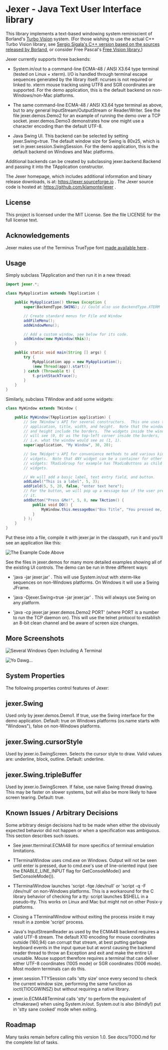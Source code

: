 Jexer - Java Text User Interface library
========================================

This library implements a text-based windowing system reminiscient of
Borland's [Turbo Vision](http://en.wikipedia.org/wiki/Turbo_Vision)
system.  (For those wishing to use the actual C++ Turbo Vision
library, see [Sergio Sigala's C++ version based on the sources
released by Borland,](http://tvision.sourceforge.net/) or consider
Free Pascal's [Free Vision
library.](http://wiki.freepascal.org/Free_Vision))

Jexer currently supports three backends:

* System.in/out to a command-line ECMA-48 / ANSI X3.64 type terminal
  (tested on Linux + xterm).  I/O is handled through terminal escape
  sequences generated by the library itself: ncurses is not required
  or linked to.  xterm mouse tracking using UTF8 and SGR coordinates
  are supported.  For the demo application, this is the default
  backend on non-Windows/non-Mac platforms.

* The same command-line ECMA-48 / ANSI X3.64 type terminal as above,
  but to any general InputStream/OutputStream or Reader/Writer.  See
  the file jexer.demos.Demo2 for an example of running the demo over a
  TCP socket.  jexer.demos.Demo3 demonstrates how one might use a
  character encoding than the default UTF-8.

* Java Swing UI.  This backend can be selected by setting
  jexer.Swing=true.  The default window size for Swing is 80x25, which
  is set in jexer.session.SwingSession.  For the demo application,
  this is the default backend on Windows and Mac platforms.

Additional backends can be created by subclassing
jexer.backend.Backend and passing it into the TApplication
constructor.

The Jexer homepage, which includes additional information and binary
release downloads, is at: https://jexer.sourceforge.io .  The Jexer
source code is hosted at: https://github.com/klamonte/jexer .



License
-------

This project is licensed under the MIT License.  See the file LICENSE
for the full license text.



Acknowledgements
----------------

Jexer makes use of the Terminus TrueType font [made available
here](http://files.ax86.net/terminus-ttf/) .



Usage
-----

Simply subclass TApplication and then run it in a new thread:

```Java
import jexer.*;

class MyApplication extends TApplication {

    public MyApplication() throws Exception {
        super(BackendType.SWING); // Could also use BackendType.XTERM

        // Create standard menus for File and Window
        addFileMenu();
        addWindowMenu();

        // Add a custom window, see below for its code.
        addWindow(new MyWindow(this));
    }

    public static void main(String [] args) {
        try {
            MyApplication app = new MyApplication();
            (new Thread(app)).start();
        } catch (Throwable t) {
            t.printStackTrace();
        }
    }
}
```

Similarly, subclass TWindow and add some widgets:

```Java
class MyWindow extends TWindow {

    public MyWindow(TApplication application) {
        // See TWindow's API for several constructors.  This one uses the
        // application, title, width, and height.  Note that the window width
        // and height include the borders.  The widgets inside the window
        // will see (0, 0) as the top-left corner inside the borders,
        // i.e. what the window would see as (1, 1).
        super(application, "My Window", 30, 20);

        // See TWidget's API for convenience methods to add various kinds of
        // widgets.  Note that ANY widget can be a container for other
        // widgets: TRadioGroup for example has TRadioButtons as child
        // widgets.

        // We will add a basic label, text entry field, and button.
        addLabel("This is a label", 5, 3);
        addField(5, 5, 20, false, "enter text here");
        // For the button, we will pop up a message box if the user presses
        // it.
        addButton("Press &Me!", 5, 8, new TAction() {
            public void DO() {
                MyWindow.this.messageBox("Box Title", "You pressed me, yay!");
            }
        } );
    }
}
```

Put these into a file, compile it with jexer.jar in the classpath, run
it and you'll see an application like this:

![The Example Code Above](/screenshots/readme_application.png?raw=true "The application in the text of README.md")

See the files in jexer.demos for many more detailed examples showing
all of the existing UI controls.  The demo can be run in three
different ways:

  * 'java -jar jexer.jar' .  This will use System.in/out with
    xterm-like sequences on non-Windows platforms.  On Windows it will
    use a Swing JFrame.

  * 'java -Djexer.Swing=true -jar jexer.jar' .  This will always use
    Swing on any platform.

  * 'java -cp jexer.jar jexer.demos.Demo2 PORT' (where PORT is a
    number to run the TCP daemon on).  This will use the telnet
    protocol to establish an 8-bit clean channel and be aware of
    screen size changes.



More Screenshots
----------------

![Several Windows Open Including A Terminal](/screenshots/screenshot1.png?raw=true "Several Windows Open Including A Terminal")

![Yo Dawg...](/screenshots/yodawg.png?raw=true "Yo Dawg, I heard you like text windowing systems, so I ran a text windowing system inside your text windowing system so you can have a terminal in your terminal.")



System Properties
-----------------

The following properties control features of Jexer:

  jexer.Swing
  -----------

  Used only by jexer.demos.Demo1.  If true, use the Swing interface
  for the demo application.  Default: true on Windows platforms
  (os.name starts with "Windows"), false on non-Windows platforms.

  jexer.Swing.cursorStyle
  -----------------------

  Used by jexer.io.SwingScreen.  Selects the cursor style to draw.
  Valid values are: underline, block, outline.  Default: underline.

  jexer.Swing.tripleBuffer
  ------------------------

  Used by jexer.io.SwingScreen.  If false, use naive Swing thread
  drawing.  This may be faster on slower systems, but will also be
  more likely to have screen tearing.  Default: true.



Known Issues / Arbitrary Decisions
----------------------------------

Some arbitrary design decisions had to be made when either the
obviously expected behavior did not happen or when a specification was
ambiguous.  This section describes such issues.

  - See jexer.tterminal.ECMA48 for more specifics of terminal
    emulation limitations.

  - TTerminalWindow uses cmd.exe on Windows.  Output will not be seen
    until enter is pressed, due to cmd.exe's use of line-oriented
    input (see the ENABLE_LINE_INPUT flag for GetConsoleMode() and
    SetConsoleMode()).

  - TTerminalWindow launches 'script -fqe /dev/null' or 'script -q -F
    /dev/null' on non-Windows platforms.  This is a workaround for the
    C library behavior of checking for a tty: script launches $SHELL
    in a pseudo-tty.  This works on Linux and Mac but might not on
    other Posix-y platforms.

  - Closing a TTerminalWindow without exiting the process inside it
    may result in a zombie 'script' process.

  - Java's InputStreamReader as used by the ECMA48 backend requires a
    valid UTF-8 stream.  The default X10 encoding for mouse
    coordinates outside (160,94) can corrupt that stream, at best
    putting garbage keyboard events in the input queue but at worst
    causing the backend reader thread to throw an Exception and exit
    and make the entire UI unusable.  Mouse support therefore requires
    a terminal that can deliver either UTF-8 coordinates (1005 mode)
    or SGR coordinates (1006 mode).  Most modern terminals can do
    this.

  - jexer.session.TTYSession calls 'stty size' once every second to
    check the current window size, performing the same function as
    ioctl(TIOCGWINSZ) but without requiring a native library.

  - jexer.io.ECMA48Terminal calls 'stty' to perform the equivalent of
    cfmakeraw() when using System.in/out.  System.out is also
    (blindly!)  put in 'stty sane cooked' mode when exiting.



Roadmap
-------

Many tasks remain before calling this version 1.0.  See docs/TODO.md
for the complete list of tasks.

